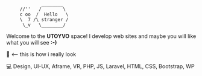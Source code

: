 ```
             ________
     //''   /        \
     c oo  /  Hello   \
     \  7 /\ stranger /
      \_v   \________/
```

Welcome to the **UTOYVO** space! I develop web sites and maybe you will like what you will see **:-)**

:brain: <-- this is how i really look

:computer: Design, UI-UX, Aframe, VR, PHP, JS, Laravel, HTML, CSS, Bootstrap, WP 
